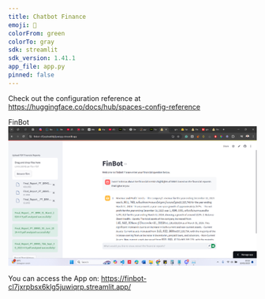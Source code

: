 ```yaml
---
title: Chatbot Finance
emoji: 🐢
colorFrom: green
colorTo: gray
sdk: streamlit
sdk_version: 1.41.1
app_file: app.py
pinned: false
---
```


Check out the configuration reference at https://huggingface.co/docs/hub/spaces-config-reference

FinBot
![image info](untitled.png)

You can access the App on:
https://finbot-cl7jxrpbsx6klg5juwiqrp.streamlit.app/
